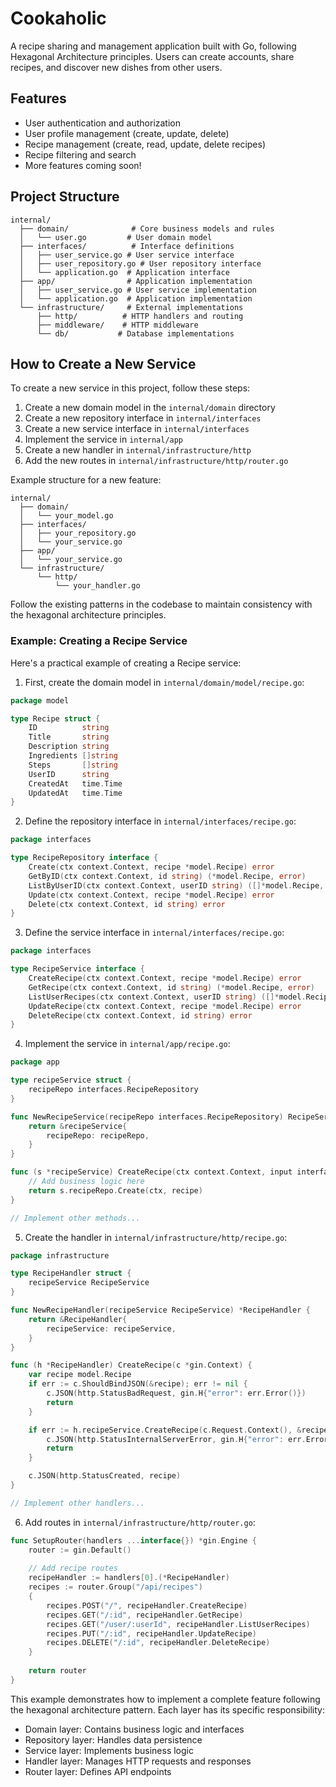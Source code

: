 # Cookaholic

A recipe sharing and management application built with Go, following Hexagonal Architecture principles. Users can create accounts, share recipes, and discover new dishes from other users.

## Features

- User authentication and authorization
- User profile management (create, update, delete)
- Recipe management (create, read, update, delete recipes)
- Recipe filtering and search
- More features coming soon!

## Project Structure
```
internal/
  ├── domain/              # Core business models and rules
  │   └── user.go         # User domain model
  ├── interfaces/          # Interface definitions
  │   ├── user_service.go # User service interface
  │   ├── user_repository.go # User repository interface
  │   └── application.go  # Application interface
  ├── app/                # Application implementation
  │   ├── user_service.go # User service implementation
  │   └── application.go  # Application implementation
  └── infrastructure/     # External implementations
      ├── http/          # HTTP handlers and routing
      ├── middleware/    # HTTP middleware
      └── db/           # Database implementations
```

## How to Create a New Service

To create a new service in this project, follow these steps:

1. Create a new domain model in the `internal/domain` directory
2. Create a new repository interface in `internal/interfaces`
3. Create a new service interface in `internal/interfaces`
4. Implement the service in `internal/app`
5. Create a new handler in `internal/infrastructure/http`
6. Add the new routes in `internal/infrastructure/http/router.go`

Example structure for a new feature:

```
internal/
  ├── domain/
  │   └── your_model.go
  ├── interfaces/
  │   ├── your_repository.go
  │   └── your_service.go
  ├── app/
  │   └── your_service.go
  └── infrastructure/
      └── http/
          └── your_handler.go
```

Follow the existing patterns in the codebase to maintain consistency with the hexagonal architecture principles.

### Example: Creating a Recipe Service

Here's a practical example of creating a Recipe service:

1. First, create the domain model in `internal/domain/model/recipe.go`:
```go
package model

type Recipe struct {
    ID          string
    Title       string
    Description string
    Ingredients []string
    Steps       []string
    UserID      string
    CreatedAt   time.Time
    UpdatedAt   time.Time
}
```

2. Define the repository interface in `internal/interfaces/recipe.go`:
```go
package interfaces

type RecipeRepository interface {
    Create(ctx context.Context, recipe *model.Recipe) error
    GetByID(ctx context.Context, id string) (*model.Recipe, error)
    ListByUserID(ctx context.Context, userID string) ([]*model.Recipe, error)
    Update(ctx context.Context, recipe *model.Recipe) error
    Delete(ctx context.Context, id string) error
}
```

3. Define the service interface in `internal/interfaces/recipe.go`:
```go
package interfaces

type RecipeService interface {
    CreateRecipe(ctx context.Context, recipe *model.Recipe) error
    GetRecipe(ctx context.Context, id string) (*model.Recipe, error)
    ListUserRecipes(ctx context.Context, userID string) ([]*model.Recipe, error)
    UpdateRecipe(ctx context.Context, recipe *model.Recipe) error
    DeleteRecipe(ctx context.Context, id string) error
}
```

4. Implement the service in `internal/app/recipe.go`:
```go
package app

type recipeService struct {
    recipeRepo interfaces.RecipeRepository
}

func NewRecipeService(recipeRepo interfaces.RecipeRepository) RecipeService {
    return &recipeService{
        recipeRepo: recipeRepo,
    }
}

func (s *recipeService) CreateRecipe(ctx context.Context, input interfaces.CreateRecipeInput) error {
    // Add business logic here
    return s.recipeRepo.Create(ctx, recipe)
}

// Implement other methods...
```

5. Create the handler in `internal/infrastructure/http/recipe.go`:
```go
package infrastructure

type RecipeHandler struct {
    recipeService RecipeService
}

func NewRecipeHandler(recipeService RecipeService) *RecipeHandler {
    return &RecipeHandler{
        recipeService: recipeService,
    }
}

func (h *RecipeHandler) CreateRecipe(c *gin.Context) {
    var recipe model.Recipe
    if err := c.ShouldBindJSON(&recipe); err != nil {
        c.JSON(http.StatusBadRequest, gin.H{"error": err.Error()})
        return
    }

    if err := h.recipeService.CreateRecipe(c.Request.Context(), &recipe); err != nil {
        c.JSON(http.StatusInternalServerError, gin.H{"error": err.Error()})
        return
    }

    c.JSON(http.StatusCreated, recipe)
}

// Implement other handlers...
```

6. Add routes in `internal/infrastructure/http/router.go`:
```go
func SetupRouter(handlers ...interface{}) *gin.Engine {
    router := gin.Default()
    
    // Add recipe routes
    recipeHandler := handlers[0].(*RecipeHandler)
    recipes := router.Group("/api/recipes")
    {
        recipes.POST("/", recipeHandler.CreateRecipe)
        recipes.GET("/:id", recipeHandler.GetRecipe)
        recipes.GET("/user/:userId", recipeHandler.ListUserRecipes)
        recipes.PUT("/:id", recipeHandler.UpdateRecipe)
        recipes.DELETE("/:id", recipeHandler.DeleteRecipe)
    }
    
    return router
}
```

This example demonstrates how to implement a complete feature following the hexagonal architecture pattern. Each layer has its specific responsibility:
- Domain layer: Contains business logic and interfaces
- Repository layer: Handles data persistence
- Service layer: Implements business logic
- Handler layer: Manages HTTP requests and responses
- Router layer: Defines API endpoints

